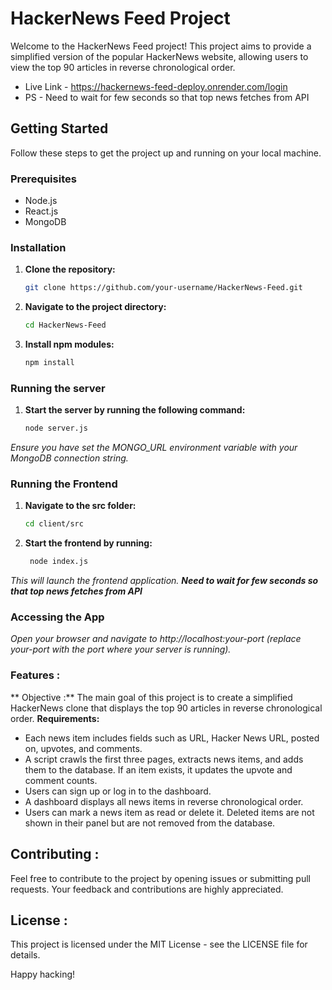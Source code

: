 # HackerNews Feed Project

Welcome to the HackerNews Feed project! This project aims to provide a simplified version of the popular HackerNews website, allowing users to view the top 90 articles in reverse chronological order.

- Live Link - https://hackernews-feed-deploy.onrender.com/login
- PS - Need to wait for few seconds so that top news fetches from API

## Getting Started

Follow these steps to get the project up and running on your local machine.

### Prerequisites

- Node.js
- React.js
- MongoDB

### Installation

1. **Clone the repository:**

   ```bash
   git clone https://github.com/your-username/HackerNews-Feed.git
2. **Navigate to the project directory:**
   ```bash
   cd HackerNews-Feed

3. **Install npm modules:**
   ```bash
   npm install

### Running the server

1. **Start the server by running the following command:**

   ```bash
   node server.js
   
*Ensure you have set the MONGO_URL environment variable with your MongoDB connection string.*

### Running the Frontend

1. **Navigate to the src folder:**
   ```bash
   cd client/src
2. **Start the frontend by running:**
   ```bash
    node index.js
   
 *This will launch the frontend application.*
 ***Need to wait for few seconds so that top news fetches from API***

### Accessing the App
   *Open your browser and navigate to http://localhost:your-port (replace your-port with the port where your server is running).*

### Features :
  ** Objective :**
    The main goal of this project is to create a simplified HackerNews clone that displays the top 90 articles in reverse chronological order.
 **Requirements:**
- Each news item includes fields such as URL, Hacker News URL, posted on, upvotes, and comments.
- A script crawls the first three pages, extracts news items, and adds them to the database. If an item exists, it updates the upvote and comment counts.
- Users can sign up or log in to the dashboard.
- A dashboard displays all news items in reverse chronological order.
- Users can mark a news item as read or delete it. Deleted items are not shown in their panel but are not removed from the database.


## Contributing :
 Feel free to contribute to the project by opening issues or submitting pull requests. Your feedback and contributions are highly appreciated.

## License :
 This project is licensed under the MIT License - see the LICENSE file for details.

Happy hacking!
  
